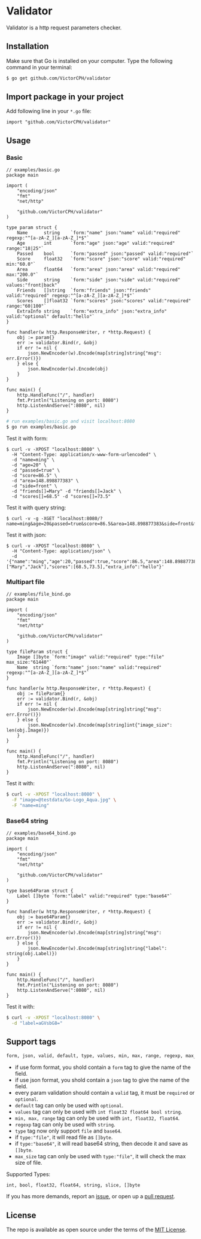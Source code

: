 # Validator

Validator is a http request parameters checker.

## Installation

Make sure that Go is installed on your computer. Type the following command in your terminal:

```sh
$ go get github.com/VictorCPH/validator
```

## Import package in your project

Add following line in your `*.go` file:

```golang
import "github.com/VictorCPH/validator"
```

## Usage

### Basic

```golang
// examples/basic.go
package main

import (
	"encoding/json"
	"fmt"
	"net/http"

	"github.com/VictorCPH/validator"
)

type param struct {
	Name      string    `form:"name" json:"name" valid:"required" regexp:"^[a-zA-Z_][a-zA-Z_]*$"`
	Age       int       `form:"age" json:"age" valid:"required" range:"18|25"`
	Passed    bool      `form:"passed" json:"passed" valid:"required"`
	Score     float32   `form:"score" json:"score" valid:"required" min:"60.0"`
	Area      float64   `form:"area" json:"area" valid:"required" max:"200.0"`
	Side      string    `form:"side" json:"side" valid:"required" values:"front|back"`
	Friends   []string  `form:"friends" json:"friends" valid:"required" regexp:"^[a-zA-Z_][a-zA-Z_]*$"`
	Scores    []float32 `form:"scores" json:"scores" valid:"required" range:"60|100"`
	ExtraInfo string    `form:"extra_info" json:"extra_info" valid:"optional" default:"hello"`
}

func handler(w http.ResponseWriter, r *http.Request) {
	obj := param{}
	err := validator.Bind(r, &obj)
	if err != nil {
		json.NewEncoder(w).Encode(map[string]string{"msg": err.Error()})
	} else {
		json.NewEncoder(w).Encode(obj)
	}
}

func main() {
	http.HandleFunc("/", handler)
	fmt.Println("Listening on port: 8080")
	http.ListenAndServe(":8080", nil)
}
```

```sh
# run examples/basic.go and visit localhost:8080
$ go run examples/basic.go
```

Test it with form:

```
$ curl -v -XPOST "localhost:8080" \
  -H "Content-Type: application/x-www-form-urlencoded" \
  -d "name=ming" \
  -d "age=20" \
  -d "passed=true" \
  -d "score=86.5" \
  -d "area=148.898877383" \
  -d "side=front" \
  -d "friends[]=Mary" -d "friends[]=Jack" \
  -d "scores[]=68.5" -d "scores[]=73.5"
```

Test it with query string:

```
$ curl -v -g -XGET "localhost:8080/?name=ming&age=20&passed=true&score=86.5&area=148.898877383&side=front&friends[]=Mary&friends[]=Jack&scores[]=68.5&scores[]=73.5"
```

Test it with json:

```
$ curl -v -XPOST "localhost:8080" \
  -H "Content-Type: application/json" \
  -d '{"name":"ming","age":20,"passed":true,"score":86.5,"area":148.898877383,"side":"front","friends":["Mary","Jack"],"scores":[68.5,73.5],"extra_info":"hello"}'
```

### Multipart file

```golang
// examples/file_bind.go
package main

import (
	"encoding/json"
	"fmt"
	"net/http"

	"github.com/VictorCPH/validator"
)

type fileParam struct {
	Image []byte `form:"image" valid:"required" type:"file" max_size:"61440"`
	Name  string `form:"name" json:"name" valid:"required" regexp:"^[a-zA-Z_][a-zA-Z_]*$"`
}

func handler(w http.ResponseWriter, r *http.Request) {
	obj := fileParam{}
	err := validator.Bind(r, &obj)
	if err != nil {
		json.NewEncoder(w).Encode(map[string]string{"msg": err.Error()})
	} else {
		json.NewEncoder(w).Encode(map[string]int{"image_size": len(obj.Image)})
	}
}

func main() {
	http.HandleFunc("/", handler)
	fmt.Println("Listening on port: 8080")
	http.ListenAndServe(":8080", nil)
}
```

Test it with:

```sh
$ curl -v -XPOST "localhost:8080" \
  -F "image=@testdata/Go-Logo_Aqua.jpg" \
  -F "name=ming"
```

### Base64 string

```golang
// examples/base64_bind.go
package main

import (
	"encoding/json"
	"fmt"
	"net/http"

	"github.com/VictorCPH/validator"
)

type base64Param struct {
	Label []byte `form:"label" valid:"required" type:"base64"`
}

func handler(w http.ResponseWriter, r *http.Request) {
	obj := base64Param{}
	err := validator.Bind(r, &obj)
	if err != nil {
		json.NewEncoder(w).Encode(map[string]string{"msg": err.Error()})
	} else {
		json.NewEncoder(w).Encode(map[string]string{"label": string(obj.Label)})
	}
}

func main() {
	http.HandleFunc("/", handler)
	fmt.Println("Listening on port: 8080")
	http.ListenAndServe(":8080", nil)
}
```

Test it with:

```sh
$ curl -v -XPOST "localhost:8080" \
  -d "label=aGVsbG8="
```

## Support tags

``` sh
form, json, valid, default, type, values, min, max, range, regexp, max_size
```

- if use form format, you shold contain a `form` tag to give the name of the field.
- if use json format, you shold contain a `json` tag to give the name of the field.
- every param validation should contain a `valid` tag, it must be `required` or `optional`.
- `default` tag can only be used with `optional`.
- `values` tag can only be used with `int float32 float64 bool string`.
- `min, max, range` tag can only be used with `int, float32, float64`.
- `regexp` tag can only be used with `string`.
- `type` tag now only support `file` and `base64`.
- if `type:"file"`, it will read file as `[]byte`.
- if `type:"base64"`, it will read base64 string, then decode it and save as `[]byte`.
- `max_size` tag can only be used with `type:"file"`, it will check the max size of file.


Supported Types:

```sh
int, bool, float32, float64, string, slice, []byte
```

If you has more demands, report an [issue](https://github.com/VictorCPH/validator/issues/new), or open up a [pull request](https://github.com/VictorCPH/validator/pulls).

## License

The repo is available as open source under the terms of the [MIT License](http://opensource.org/licenses/MIT).
